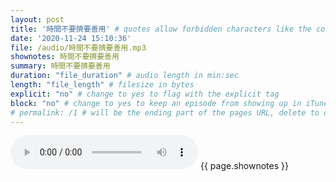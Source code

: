 ```yaml
---
layout: post
title: '時間不要擠要善用' # quotes allow forbidden characters like the colon
date: '2020-11-24 15:10:36'
file: /audio/時間不要擠要善用.mp3
shownotes: 時間不要擠要善用
summary: 時間不要擠要善用
duration: "file_duration" # audio length in min:sec
length: "file_length" # filesize in bytes
explicit: "no" # change to yes to flag with the explicit tag
block: "no" # change to yes to keep an episode from showing up in iTunes
# permalink: /1 # will be the ending part of the pages URL, delete to default to the title
---
```


<audio controls>
<source src="{{site.url}}{{site.baseurl}}{{ page.file }}" type="audio/x-mp3">
Your browser does not support the audio element.
</audio>
{{ page.shownotes }}
